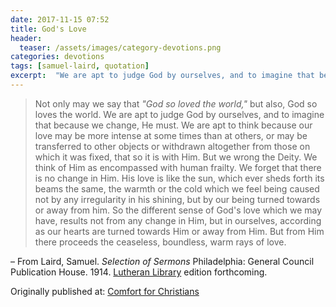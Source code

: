 ```yaml
---
date: 2017-11-15 07:52
title: God's Love
header:
  teaser: /assets/images/category-devotions.png
categories: devotions
tags: [samuel-laird, quotation]
excerpt:  "We are apt to judge God by ourselves, and to imagine that because we change, He must."
---
```

>Not only may we say that _"God so loved the world,"_ but also, God so loves the world. We are apt to judge God by ourselves, and to imagine that because we change, He must. We are apt to think because our love may be more intense at some times than at others, or may be transferred to other objects or withdrawn altogether from those on which it was fixed, that so it is with Him. But we wrong the Deity. We think of Him as encompassed with human frailty. We forget that there is no change in Him. His love is like the sun, which ever sheds forth its beams the same, the warmth or the cold which we feel being caused not by any irregularity in his shining, but by our being turned towards or away from him. So the different sense of God's love which we may have, results not from any change in Him, but in ourselves, according as our hearts are turned towards Him or away from Him. But from Him there proceeds the ceaseless, boundless, warm rays of love.

– From Laird, Samuel. *Selection of Sermons* Philadelphia: General Council Publication House. 1914. [Lutheran Library](http://www.lutheranlibrary.org/) edition forthcoming. 

<div>Originally published at: <a href='http://www.alecsatin.com/'>Comfort for Christians</a></div>
